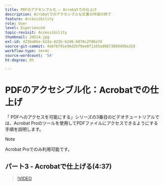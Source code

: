 ```yaml
---
title: PDFのアクセシブル化 – Acrobatでの仕上げ
description: Acrobatでのアクセシブルな文書の作成の終了
feature: Accessibility
role: User
level: Experienced
topic-revisit: Accessibility
thumbnail: 34514.jpg
exl-id: 422ba8be-b24a-422b-b2d6-6070c2f06a7d
source-git-commit: 4e6fbf91e96d26f9ee8f1105ad68738b9450a32d
workflow-type: tm+mt
source-wordcount: '54'
ht-degree: 0%

---
```


# PDFのアクセシブル化：Acrobatでの仕上げ

「 PDFへのアクセスを可能にする」シリーズの3番目のビデオチュートリアルでは、Acrobat Proのツールを使用してPDFファイルにアクセスできるようにする手順を説明します。

>[!NOTE]
>
>Acrobat Proでのみ利用可能です。

## パート3 - Acrobatで仕上げる(4:37)

>[!VIDEO](https://video.tv.adobe.com/v/34514?quality=12&learn=on&hidetitle=true)
